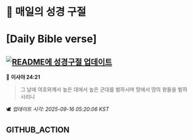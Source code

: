 # 🙏 매일의 성경 구절
# [Daily Bible verse]
## [![README에 성경구절 업데이트](https://github.com/DONGSUKA/first_test/actions/workflows/update-readme-bible.yml/badge.svg)](https://github.com/DONGSUKA/first_test/actions/workflows/update-readme-bible.yml)
<!-- START_BIBLE_VERSE -->
📖 **이사야 24:21**
> 그 날에 여호와께서 높은 데에서 높은 군대를 벌하시며 땅에서 땅의 왕들을 벌하시리니

🕊️ _업데이트 시각: 2025-09-16 05:20:06 KST_
  <!-- END_BIBLE_VERSE -->
## GITHUB_ACTION

